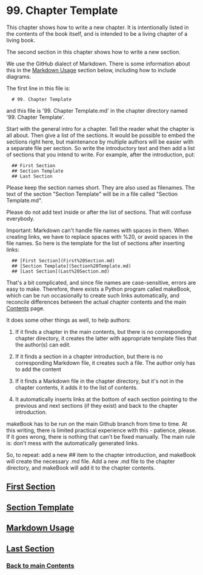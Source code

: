 # 99. Chapter Template

This chapter shows how to write a new chapter. It is intentionally listed in the contents of the book itself, and is intended to be a living chapter of a living book.

The second section in this chapter shows how to write a new section.

We use the GitHub dialect of Markdown. There is some information about this in the [<ins>Markdown Usage</ins>](Markdown%20Usage.md) section below, including how to include diagrams.

The first line in this file is:

~~~
  # 99. Chapter Template
~~~

and this file is '99. Chapter Template.md' in the chapter directory named '99. Chapter Template'.

Start with the general intro for a chapter. Tell the reader what the chapter is all about. Then give a list of the sections. It would be possible to embed the sections right here, but maintenance by multiple authors will be easier with a separate file per section. So write the introductory text and then add a list of sections that you intend to write. For example, after the introduction, put:

~~~
  ## First Section
  ## Section Template
  ## Last Section
~~~

Please keep the section names short. They are also used as filenames. The text of the section "Section Template" will be in a file called "Section Template.md".

Please do not add text inside or after the list of sections. That will confuse everybody.

Important: Markdown can't handle file names with spaces in them. When creating links, we have to replace spaces with \%20, or avoid spaces in the file names. So here is the template for the list of sections after inserting links:

~~~
  ## [First Section](First%20Section.md)
  ## [Section Template](Section%20Template.md)
  ## [Last Section](Last%20Section.md)
~~~

That's a bit complicated, and since file names are case-sensitive, errors are easy to make. Therefore, there exists a Python program called makeBook, which can be run occasionally to
create such links automatically, and reconcile differences between the actual chapter contents and the main [Contents](../Contents.md) page.

It does some other things as well, to help authors:

1. If it finds a chapter in the main contents, but there is no corresponding chapter directory, it creates the latter with appropriate template files that the author(s) can edit.

2. If it finds a section in a chapter introduction, but there is no corresponding Markdown file, it creates such a file. The author only has to add the content

3. If it finds a Markdown file in the chapter directory, but it's not in the chapter contents,
it adds it to the list of contents.

4. It automatically inserts links at the bottom of each section pointing to the previous and next sections (if they exist) and back to the chapter introduction.

makeBook has to be run on the main Github branch from time to time. At this writing, there is limited practical experience with this - patience, please. If it goes wrong, there is nothing that can't be fixed manually. The main rule is: don't mess with the automatically generated links.

So, to repeat: add a new ## item to the chapter introduction, and makeBook will create the necessary .md file. Add a new .md file to the chapter directory, and makeBook will add it to the chapter contents.

## [First Section](First%20Section.md)
## [Section Template](Section%20Template.md)
## [Markdown Usage](Markdown%20Usage.md)
## [Last Section](Last%20Section.md)

### [<ins>Back to main Contents</ins>](../Contents.md)
